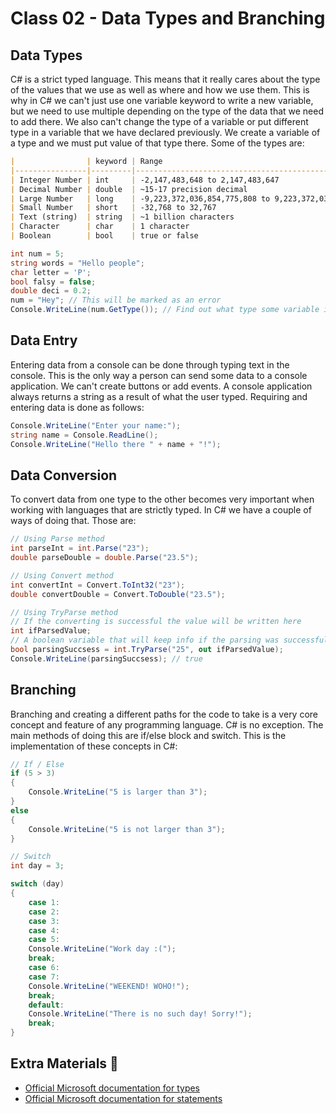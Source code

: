 # Class 02 - Data Types and Branching
## Data Types
C# is a strict typed language. This means that it really cares about the type of the values that we use as well as where and how we use them. This is why in C# we can't just use one variable keyword to write a new variable, but we need to use multiple depending on the type of the data that we need to add there. We also can't change the type of a variable or put different type in a variable that we have declared previously. We create a variable of a type and we must put value of that type there. Some of the types are:
```markdown
|                | keyword | Range                                                   |
|----------------|---------|---------------------------------------------------------|
| Integer Number | int     | -2,147,483,648 to 2,147,483,647                         |
| Decimal Number | double  | ~15-17 precision decimal                                |
| Large Number   | long    | -9,223,372,036,854,775,808 to 9,223,372,036,854,775,807 |
| Small Number   | short   | -32,768 to 32,767                                       |
| Text (string)  | string  | ~1 billion characters                                   |
| Character      | char    | 1 character                                             |
| Boolean        | bool    | true or false                                           |
```
```C#
int num = 5;
string words = "Hello people";
char letter = 'P';
bool falsy = false;
double deci = 0.2;
num = "Hey"; // This will be marked as an error
Console.WriteLine(num.GetType()); // Find out what type some variable is
```

## Data Entry
Entering data from a console can be done through typing text in the console. This is the only way a person can send some data to a console application. We can't create buttons or add events. A console application always returns a string as a result of what the user typed. Requiring and entering data is done as follows:
```c#
Console.WriteLine("Enter your name:");
string name = Console.ReadLine();
Console.WriteLine("Hello there " + name + "!");
```

## Data Conversion
To convert data from one type to the other becomes very important when working with languages that are strictly typed. In C# we have a couple of ways of doing that. Those are:
```c#
// Using Parse method
int parseInt = int.Parse("23");
double parseDouble = double.Parse("23.5");

// Using Convert method
int convertInt = Convert.ToInt32("23");
double convertDouble = Convert.ToDouble("23.5");

// Using TryParse method
// If the converting is successful the value will be written here
int ifParsedValue; 
// A boolean variable that will keep info if the parsing was successful or not
bool parsingSuccsess = int.TryParse("25", out ifParsedValue);
Console.WriteLine(parsingSuccsess); // true
```

## Branching
Branching and creating a different paths for the code to take is a very core concept and feature of any programming language. C# is no exception. The main methods of doing this are if/else block and switch. This is the implementation of these concepts in C#: 
```c#
// If / Else 
if (5 > 3)
{
	Console.WriteLine("5 is larger than 3");
}
else
{
	Console.WriteLine("5 is not larger than 3"); 
}

// Switch 
int day = 3;

switch (day)
{
	case 1:
	case 2:
	case 3:
	case 4:
	case 5:
	Console.WriteLine("Work day :(");
	break;
	case 6:
	case 7:
	Console.WriteLine("WEEKEND! WOHO!");
	break;
	default:
	Console.WriteLine("There is no such day! Sorry!");
	break;
}
```
## Extra Materials 📘
* [Official Microsoft documentation for types](https://docs.microsoft.com/en-us/dotnet/csharp/programming-guide/types/)
* [Official Microsoft documentation for statements](https://docs.microsoft.com/en-us/dotnet/csharp/tour-of-csharp/statements)
